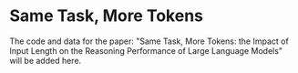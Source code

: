 # Same Task, More Tokens
The code and data for the paper: "Same Task, More Tokens: the Impact of Input Length on the Reasoning Performance of Large Language Models" will be added here.
